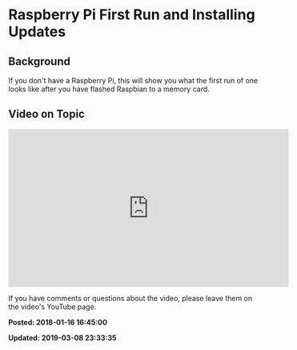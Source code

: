 # Raspberry Pi First Run and Installing Updates

## Background

If you don't have a Raspberry Pi, this will show you what the first run of one looks like after you have flashed Raspbian to a memory card. 

## Video on Topic 

<iframe width="560" height="315" src="https://www.youtube.com/embed/bvcNkzthaDU" frameborder="0" allow="autoplay; encrypted-media" allowfullscreen></iframe>

If you have comments or questions about the video, please leave them on the video's YouTube page.

**Posted: 2018-01-16 16:45:00** 

**Updated: 2019-03-08 23:33:35** 

